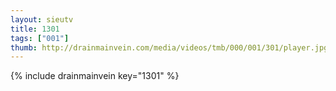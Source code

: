 ```yaml
--- 
layout: sieutv
title: 1301
tags: ["001"]
thumb: http://drainmainvein.com/media/videos/tmb/000/001/301/player.jpg
---
```

{% include drainmainvein key="1301" %} 

